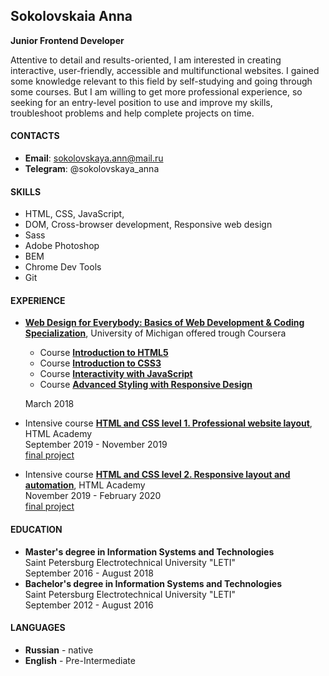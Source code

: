 ## Sokolovskaia Anna
**Junior Frontend Developer**

Attentive to detail and results-oriented, I am interested in creating interactive, user-friendly, accessible and multifunctional websites. 
I gained some knowledge relevant to this field by self-studying and going through some courses. But I am willing to get more professional experience, so seeking for an entry-level position to use and improve my skills, troubleshoot problems and help complete projects on time.

#### CONTACTS
- **Email**: sokolovskaya.ann@mail.ru
- **Telegram**: @sokolovskaya_anna

#### SKILLS 
- HTML, CSS, JavaScript,
- DOM, Cross-browser development, Responsive web design
- Sass
- Adobe Photoshop
- BEM
- Chrome Dev Tools
- Git 

#### EXPERIENCE
- [**Web Design for Everybody: Basics of Web Development & Coding Specialization**](https://www.coursera.org/specializations/web-design), University of Michigan offered trough Coursera
	- Course [**Introduction to HTML5**](https://www.coursera.org/account/accomplishments/verify/6M4XBMFK3KPY)
	- Course [**Introduction to CSS3**](https://www.coursera.org/account/accomplishments/verify/ASAWJGSERRX2)
	- Course [**Interactivity with JavaScript**](https://www.coursera.org/account/accomplishments/verify/KNNY7ADMESBM)
	- Course [**Advanced Styling with Responsive Design**](https://coursera.org/share/0e75a092f5fb7b1b76fb99138c4857ca)

    March 2018
- Intensive course [**HTML and CSS level 1. Professional website layout**]( https://assets.htmlacademy.ru/certificates/intensive/111/576165.pdf), HTML Academy\
September 2019 - November 2019\
[final project]( https://github.com/SokolovskayaAnn/576165-gllacy-26)
- Intensive course [**HTML and CSS level 2. Responsive layout and automation**]( https://assets.htmlacademy.ru/certificates/intensive/117/576165.pdf), HTML Academy\
November 2019 - February 2020\
[final project]( https://github.com/SokolovskayaAnn/576165-mishka-18)

#### EDUCATION
- **Master's degree in Information Systems and Technologies**\
Saint Petersburg Electrotechnical University "LETI"\
September 2016 - August 2018
- **Bachelor's degree in Information Systems and Technologies**\
Saint Petersburg Electrotechnical University "LETI"\
September 2012 - August 2016

#### LANGUAGES
- **Russian** - native
- **English** - Pre-Intermediate
